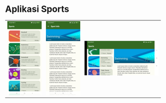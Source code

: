 # Aplikasi Sports
<table>
  <tr>
    <td><img src="1720193065985.jpg"></td>
    <td><img src="1720193065980.jpg"></td>
    <td><img src="1720193065976.jpg"></td>
  </tr>
</table>
